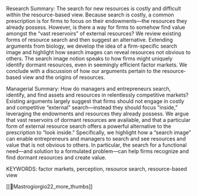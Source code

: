 Research Summary: The search for new resources is costly and difficult within the resource-based view. Because search is costly, a common prescription is for firms to focus on their endowments—the resources they already possess. However, is there a way for firms to somehow find value amongst the “vast reservoirs” of external resources? We review existing forms of resource search and then suggest an alternative. Extending arguments from biology, we develop the idea of a firm-specific search image and highlight how search images can reveal resources not obvious to others. The search image notion speaks to how firms might uniquely identify dormant resources, even in seemingly efficient factor markets. We conclude with a discussion of how our arguments pertain to the resource-based view and the origins of resources.

Managerial Summary: How do managers and entrepreneurs search, identify, and find assets and resources in relentlessly competitive markets? Existing arguments largely suggest that firms should not engage in costly and competitive “external” search—instead they should focus “inside,” leveraging the endowments and resources they already possess. We argue that vast reservoirs of dormant resources are available, and that a particular form of external resource search offers a powerful alternative to the prescription to “look inside.” Specifically, we highlight how a “search image” can enable entrepreneurs and managers to search and see resources and value that is not obvious to others. In particular, the search for a functional need—and solution to a formulated problem—can help firms recognize and find dormant resources and create value.

KEYWORDS: factor markets, perception, resource search, resource-based view

[[📜Mastrogiorgio22_more_thumbs]]